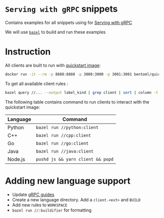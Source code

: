 # `Serving with gRPC` snippets

Contains examples for all snippets using for [Serving with gRPC](https://docs.bentoml.org/en/latest/guides/grpc.html)

We will use [`bazel`](bazel.build) to build and run these examples

# Instruction

All clients are built to run with [quickstart image](https://docs.bentoml.org/en/latest/tutorial.html#setup-for-the-tutorial):

```bash
docker run -it --rm -p 8888:8888 -p 3000:3000 -p 3001:3001 bentoml/quickstart:latest serve-grpc --production --enable-reflection
```

To get all available client rules :

```bash
bazel query //... --output label_kind | grep client | sort | column -t
```

The following table contains command to run clients to interact with the quickstart
image:

| Language | Command                           |
| -------- | --------------------------------- |
| Python   | `bazel run //python:client`       |
| C++      | `bazel run //cpp:client`          |
| Go       | `bazel run //go:client`           |
| Java     | `bazel run //java:client`         |
| Node.js  | `pushd js && yarn client && popd` |

# Adding new language support

- Update [gRPC guides](../../grpc.rst)
- Create a new language directory. Add a `client.<ext>` and `BUILD`
- Add new rules to `WORKSPACE`
- `bazel run //:buildifier` for formatting
